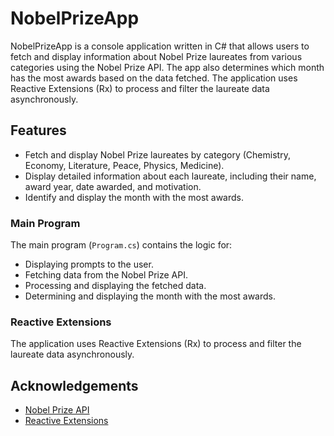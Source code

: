 # NobelPrizeApp

NobelPrizeApp is a console application written in C# that allows users to fetch and display information about Nobel Prize laureates from various categories using the Nobel Prize API. The app also determines which month has the most awards based on the data fetched. The application uses Reactive Extensions (Rx) to process and filter the laureate data asynchronously.


## Features

- Fetch and display Nobel Prize laureates by category (Chemistry, Economy, Literature, Peace, Physics, Medicine).
- Display detailed information about each laureate, including their name, award year, date awarded, and motivation.
- Identify and display the month with the most awards.


### Main Program

The main program (`Program.cs`) contains the logic for:
- Displaying prompts to the user.
- Fetching data from the Nobel Prize API.
- Processing and displaying the fetched data.
- Determining and displaying the month with the most awards.

### Reactive Extensions

The application uses Reactive Extensions (Rx) to process and filter the laureate data asynchronously.

## Acknowledgements

- [Nobel Prize API](https://api.nobelprize.org/)
- [Reactive Extensions](https://github.com/dotnet/reactive)
